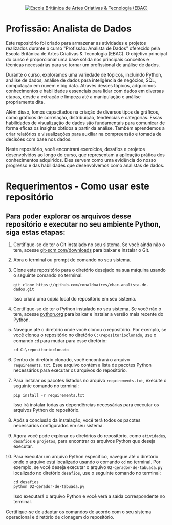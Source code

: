 <div align='center'>

[![Escola Britânica de Artes Criativas & Tecnologia (EBAC)](https://user-images.githubusercontent.com/15646423/245732254-c4486ff7-77de-487b-bfc6-2d4012edefd9.png "Escola Britânica de Artes Criativas & Tecnologia (EBAC)")](https://ebaconline.com.br)

</div>

# Profissão: Analista de Dados

Este repositório foi criado para armazenar as atividades e projetos realizados durante o curso "Profissão: Analista de Dados" oferecido pela Escola Britânica de Artes Criativas & Tecnologia (EBAC). O objetivo principal do curso é proporcionar uma base sólida nos principais conceitos e técnicas necessárias para se tornar um profissional de análise de dados.

Durante o curso, exploramos uma variedade de tópicos, incluindo Python, análise de dados, análise de dados para inteligência de negócios, SQL, computação em nuvem e big data. Através desses tópicos, adquirimos conhecimentos e habilidades essenciais para lidar com dados em diversas etapas, desde a extração e limpeza até a manipulação e análise propriamente dita.

Além disso, fomos capacitados na criação de diversos tipos de gráficos, como gráficos de correlação, distribuição, tendências e categorias. Essas habilidades de visualização de dados são fundamentais para comunicar de forma eficaz os insights obtidos a partir da análise. Também aprendemos a criar relatórios e visualizações para auxiliar na compreensão e tomada de decisões com base nos dados.

Neste repositório, você encontrará exercícios, desafios e projetos desenvolvidos ao longo do curso, que representam a aplicação prática dos conhecimentos adquiridos. Eles servem como uma evidência do nosso progresso e das habilidades que desenvolvemos como analistas de dados.


# Requerimentos - Como usar este repositório

## Para poder explorar os arquivos desse repositório e executar no seu ambiente Python, siga estas etapas:

1. Certifique-se de ter o Git instalado no seu sistema. Se você ainda não o tem, acesse [git-scm.com/downloads](https://git-scm.com/downloads) para baixar e instalar o Git.

2. Abra o terminal ou prompt de comando no seu sistema.

3. Clone este repositório para o diretório desejado na sua máquina usando o seguinte comando no terminal:
   ```shell
   git clone https://github.com/ronaldoaires/ebac-analista-de-dados.git
   ```
   Isso criará uma cópia local do repositório em seu sistema.

4. Certifique-se de ter o Python instalado no seu sistema. Se você não o tem, acesse [python.org](https://www.python.org) para baixar e instalar a versão mais recente do Python.

5. Navegue até o diretório onde você clonou o repositório. Por exemplo, se você clonou o repositório no diretório `C:\repositorioclonado`, use o comando `cd` para mudar para esse diretório:
   ```shell
   cd C:\repositorioclonado
   ```

6. Dentro do diretório clonado, você encontrará o arquivo `requirements.txt`. Esse arquivo contém a lista de pacotes Python necessários para executar os arquivos do repositório.

7. Para instalar os pacotes listados no arquivo `requirements.txt`, execute o seguinte comando no terminal:
   ```shell
   pip install -r requirements.txt
   ```
   Isso irá instalar todas as dependências necessárias para executar os arquivos Python do repositório.

8. Após a conclusão da instalação, você terá todos os pacotes necessários configurados em seu sistema.

9. Agora você pode explorar os diretórios do repositório, como `atividades`, `desafios` e `projetos`, para encontrar os arquivos Python que deseja executar.

10. Para executar um arquivo Python específico, navegue até o diretório onde o arquivo está localizado usando o comando `cd` no terminal. Por exemplo, se você deseja executar o arquivo `02-gerador-de-tabuada.py` localizado no diretório `desafios`, use o seguinte comando no terminal:
    ```shell
    cd desafios
    python 02-gerador-de-tabuada.py
    ```
    Isso executará o arquivo Python e você verá a saída correspondente no terminal.

Certifique-se de adaptar os comandos de acordo com o seu sistema operacional e diretório de clonagem do repositório.

